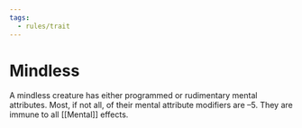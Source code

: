 ```yaml
---
tags:
  - rules/trait
---
```

# Mindless

A mindless creature has either programmed or rudimentary mental attributes. Most, if not all, of their mental attribute modifiers are –5. They are immune to all [[Mental]] effects.